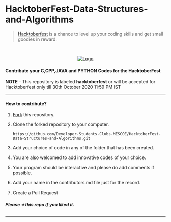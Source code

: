 # HacktoberFest-Data-Structures-and-Algorithms

> [Hacktoberfest](https://hacktoberfest.digitalocean.com/) is a chance to level up your coding skills and get small goodies in reward.

<br />
<p align="center">
  <a href="https://hacktoberfest.digitalocean.com/">
    <img src="https://i.ibb.co/4FjRdbH/Logo-Sponsors-Light.png" alt="Logo">
  </a>
</p>

<!-- [![Hacktoberfest 2019 logo](https://i.ibb.co/4FjRdbH/Logo-Sponsors-Light.png)](https://hacktoberfest.digitalocean.com/) -->

<h4>Contribute your C,CPP,JAVA and PYTHON Codes for the HacktoberFest</h4>

**NOTE** - This repository is labeled **hacktoberfest** or will be accepted for Hacktoberfest only till 30th October 2020 11:59 PM IST

<hr>

<h4>How to contribute?</h4>


1. [Fork](https://github.com/Developer-Students-Clubs-MESCOE/HacktoberFest-Data-Structures-and-Algorithms) this repository.
2. Clone the forked repository to your computer.

   `https://github.com/Developer-Students-Clubs-MESCOE/HacktoberFest-Data-Structures-and-Algorithms.git`

3. Add your choice of code in any of the folder that has been created.
4. You are also welcomed to add innovative codes of your choice.
5. Your program should be interactive and please do add comments if possible.
6. Add your name in the contributors.md file just for the record.
7. Create a Pull Request
<h5>Please ⭐️ this repo if you liked it.</h5>

<hr>

